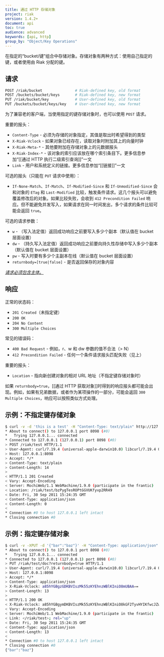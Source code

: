 ```yaml
---
title: 通过 HTTP 存储对象
project: riak
version: 1.4.2+
document: api
toc: true
audience: advanced
keywords: [api, http]
group_by: "Object/Key Operations"
---
```


在指定的“bucket/键”组合中存储对象。存储对象有两种方式：使用自己指定的键，或者使用由 Riak 分配的键。

## 请求

```bash
POST /riak/bucket               # Riak-defined key, old format
POST /buckets/bucket/keys       # Riak-defined key, new format
PUT /riak/bucket/key            # User-defined key, old format
PUT /buckets/bucket/keys/key    # User-defined key, new format
```

为了兼容老的客户端，当使用指定的键存储对象时，也可以使用 `POST` 请求。

重要的报头：

* `Content-Type` - 必须为存储的对象指定，其值是取出时希望得到的类型
* `X-Riak-Vclock` - 如果对象已经存在，读取对象时附加其上的向量时钟
* `X-Riak-Meta-*` - 其他要附加在存储对象上的元数据报头
* `X-Riak-Index-*` - 该对象的索引应该放在哪个索引条目下。更多信息参加“[[通过 HTTP 执行二级索引查询]]”一文
* `Link` - 用户和系统定义的链接。更多信息参加“[[链接]]”一文

可选的报头（只能在 `PUT` 请求中使用）：

* `If-None-Match`、`If-Match`、`If-Modified-Since` 和 `If-Unmodified-Since` 会和对象的 `ETag` 和 `Last-Modified` 比较，触发条件请求。这几个报头可以避免覆盖修改后的对象。如果比较失败，会收到 `412 Precondition Failed` 响应。但不能避免并发写入，如果请求在同一时间发出，多个请求的条件比较可能会返回 `true`。

可选的请求参数：

* `w` - （写入法定值）返回成功响应之前要写入多少个副本（默认值在 bucket 层面设置）
* `dw` - （持久写入法定值）返回成功响应之前要向持久性存储中写入多少个副本（默认值在 bucket 层面设置）
* `pw` - 写入时要有多少个主副本在线（默认值在 bucket 层面设置）
* `returnbody=[true|false]` - 是否返回保存的对象内容

*<ins>请求必须包含主体。</ins>*

## 响应

正常的状态码：

* `201 Created`（未指定键）
* `200 OK`
* `204 No Content`
* `300 Multiple Choices`

常见的错误码：

* `400 Bad Request` - 例如，r、w 和 dw 参数的值不合法（> N）
* `412 Precondition Failed` - 任何一个条件请求报头匹配失败（见上）

重要的报头：

* `Location` - 指向新创建对象的相对 URL 地址（不指定键存储对象时）

如果 `returnbody=true`，[[通过 HTTP 获取对象]]时得到的响应报头都可能会出现。例如，如果有兄弟数据，或者作为某项操作的一部分，可能会返回 `300 Multiple Choices`，响应可以按照类似方式处理。

## 示例：不指定键存储对象

```bash
$ curl -v -d 'this is a test' -H "Content-Type: text/plain" http://127.0.0.1:8098/riak/test
* About to connect() to 127.0.0.1 port 8098 (#0)
*   Trying 127.0.0.1... connected
* Connected to 127.0.0.1 (127.0.0.1) port 8098 (#0)
> POST /riak/test HTTP/1.1
> User-Agent: curl/7.19.4 (universal-apple-darwin10.0) libcurl/7.19.4 OpenSSL/0.9.8l zlib/1.2.3
> Host: 127.0.0.1:8098
> Accept: */*
> Content-Type: text/plain
> Content-Length: 14
>
< HTTP/1.1 201 Created
< Vary: Accept-Encoding
< Server: MochiWeb/1.1 WebMachine/1.9.0 (participate in the frantic)
< Location: /riak/test/bzPygTesROPtGGVUKfyvp2RR49
< Date: Fri, 30 Sep 2011 15:24:35 GMT
< Content-Type: application/json
< Content-Length: 0
<
* Connection #0 to host 127.0.0.1 left intact
* Closing connection #0
```

## 示例：指定键存储对象

```bash
$ curl -v -XPUT -d '{"bar":"baz"}' -H "Content-Type: application/json" -H "X-Riak-Vclock: a85hYGBgzGDKBVIszMk55zKYEhnzWBlKIniO8mUBAA==" http://127.0.0.1:8098/riak/test/doc?returnbody=true
* About to connect() to 127.0.0.1 port 8098 (#0)
*   Trying 127.0.0.1... connected
* Connected to 127.0.0.1 (127.0.0.1) port 8098 (#0)
> PUT /riak/test/doc?returnbody=true HTTP/1.1
> User-Agent: curl/7.19.4 (universal-apple-darwin10.0) libcurl/7.19.4 OpenSSL/0.9.8l zlib/1.2.3
> Host: 127.0.0.1:8098
> Accept: */*
> Content-Type: application/json
> X-Riak-Vclock: a85hYGBgzGDKBVIszMk55zKYEhnzWBlKIniO8mUBAA==
> Content-Length: 13
>
< HTTP/1.1 200 OK
< X-Riak-Vclock: a85hYGBgymDKBVIszMk55zKYEhnzWBlKIniO8kGF2TyvHYIKfwcJZwEA
< Vary: Accept-Encoding
< Server: MochiWeb/1.1 WebMachine/1.9.0 (participate in the frantic)
< Link: </riak/test>; rel="up"
< Date: Fri, 30 Sep 2011 15:24:35 GMT
< Content-Type: application/json
< Content-Length: 13
<
* Connection #0 to host 127.0.0.1 left intact
* Closing connection #0
{"bar":"baz"}
```

